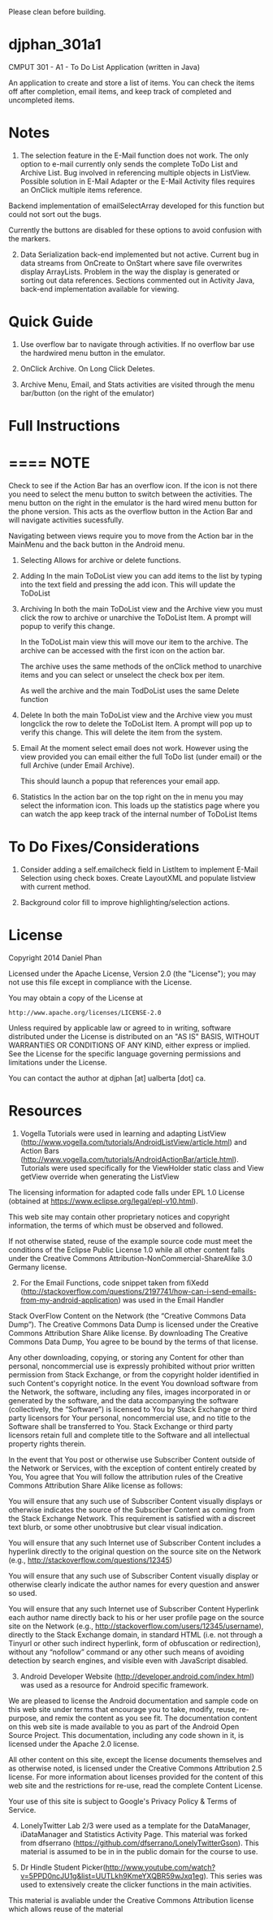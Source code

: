 Please clean before building.

djphan_301a1
=============

CMPUT 301 - A1 - To Do List Application (written in Java)

An application to create and store a list of items. You can check
the items off after completion, email items, and keep track
of completed and uncompleted items.

Notes
=====
1. The selection feature in the E-Mail function does not work.
The only option to e-mail currently only sends the complete ToDo List
and Archive List. Bug involved in referencing multiple objects in ListView. Possible solution
in E-Mail Adapter or the E-Mail Activity files requires an OnClick multiple 
items reference.

Backend implementation of emailSelectArray developed for this function 
but could not sort out the bugs.

Currently the buttons are disabled for these options to avoid 
confusion with the markers.

2. Data Serialization back-end implemented but not active. Current bug
in data streams from OnCreate to OnStart where save file overwrites
display ArrayLists. Problem in the way the display is generated
or sorting out data references. Sections commented out in 
Activity Java, back-end implementation available for viewing.


Quick Guide
===========
1. Use overflow bar to navigate through activities. If no overflow bar use the hardwired menu button in the emulator.

2. OnClick Archive. On Long Click Deletes.

3. Archive Menu, Email, and Stats activities are visited through the menu bar/button (on the right of the emulator)

Full Instructions
============

====
NOTE
====
Check to see if the Action Bar has an overflow icon. If the icon is not there you need to select the menu button
to switch between the activities. The menu button on the right in the emulator is the hard wired menu button
for the phone version. This acts as the overflow button in the Action Bar and will navigate activities sucessfully.

Navigating between views require you to move from the Action bar in the MainMenu and the back button in the Android menu. 

1. Selecting
	Allows for archive or delete functions.

2. Adding
	In the main ToDoList view you can add items to the list by typing into
	the text field and pressing the add icon. This will update the
	ToDoList

3. Archiving
	In both the main ToDoList view and the Archive view you must click the row
	to archive or unarchive the ToDoList Item. A prompt will popup to verify this change.
	
	In the ToDoList main view this will move our item to the archive.
	The archive can be accessed with the first icon on the action bar.
		
	The archive uses the same methods of the onClick method to unarchive items
	and you can select or unselect the check box per item.
	
	As well the archive and the main TodDoList uses the same Delete function

4. Delete
	In both the main ToDoList view and the Archive view you must longclick the row
	to delete the ToDoList Item. A prompt will pop up to verify this change.
	This will delete the item from the system.

5. Email
	At the moment select email does not work. However using the view provided you can
	email either the full ToDo list (under email) or the full Archive (under Email Archive).
	
	This should launch a popup that references your email app.

6. Statistics
	In the action bar on the top right on the in menu you may select the information icon.
	This loads up the statistics page where you can watch the app keep track of the internal
	number of ToDoList Items
	

To Do Fixes/Considerations
==========================
1. Consider adding a self.emailcheck field in ListItem to implement E-Mail Selection using
check boxes. Create LayoutXML and populate listview with current method.

2. Background color fill to improve highlighting/selection actions.

License
=======

Copyright 2014 Daniel Phan

Licensed under the Apache License, Version 2.0 (the "License");
you may not use this file except in compliance with the License.

You may obtain a copy of the License at

	http://www.apache.org/licenses/LICENSE-2.0

Unless required by applicable law or agreed to in writing, software
distributed under the License is distributed on an "AS IS" BASIS,
WITHOUT WARRANTIES OR CONDITIONS OF ANY KIND, either express or implied.
See the License for the specific language governing permissions and
limitations under the License.

You can contact the author at djphan [at] ualberta [dot] ca.


Resources
===========

1. Vogella Tutorials were used in learning and adapting 
ListView (http://www.vogella.com/tutorials/AndroidListView/article.html) and 
Action Bars (http://www.vogella.com/tutorials/AndroidActionBar/article.html).
Tutorials were used specifically for the ViewHolder static class and View
getView override when generating the ListView

The licensing information for adapted code falls under EPL 1.0 License 
(obtained at https://www.eclipse.org/legal/epl-v10.html). 

This web site may contain other proprietary notices and copyright 
information, the terms of which must be observed and followed. 

If not otherwise stated, reuse of the example source code must meet 
the conditions of the Eclipse Public License 1.0 while all other content 
falls under the Creative Commons Attribution-NonCommercial-ShareAlike 3.0 
Germany license. 

2. For the Email Functions, code snippet taken from 
fiXedd (http://stackoverflow.com/questions/2197741/how-can-i-send-emails-from-my-android-application)
was used in the Email Handler

Stack OverFlow Content on the Network (the “Creative Commons Data Dump”). The Creative Commons Data Dump 
is licensed under the Creative Commons Attribution Share Alike license. By downloading The Creative
Commons Data Dump, You agree to be bound by the terms of that license.

Any other downloading, copying, or storing any Content for other than personal, noncommercial use is expressly prohibited without 
prior written permission from Stack Exchange, or from the copyright holder identified in such Content's copyright notice. In 
the event You download software from the Network, the software, including any files, images incorporated in or generated by the software,
and the data accompanying the software (collectively, the “Software”) is licensed to You by Stack Exchange or third party licensors for Your 
personal, noncommercial use, and no title to the Software shall be transferred to You. Stack Exchange or third party licensors retain full and 
complete title to the Software and all intellectual property rights therein.

In the event that You post or otherwise use Subscriber Content outside of the Network or Services, with the exception of content entirely created by You,
You agree that You will follow the attribution rules of the Creative Commons Attribution Share Alike license as follows:

You will ensure that any such use of Subscriber Content visually displays or otherwise indicates the source of the Subscriber Content as coming from 
the Stack Exchange Network. This requirement is satisfied with a discreet text blurb, or some other unobtrusive but clear visual indication.

You will ensure that any such Internet use of Subscriber Content includes a hyperlink directly to the original question 
on the source site on the Network (e.g., http://stackoverflow.com/questions/12345)

You will ensure that any such use of Subscriber Content visually display or otherwise 
clearly indicate the author names for every question and answer so used.

You will ensure that any such Internet use of Subscriber Content Hyperlink each author name
directly back to his or her user profile page on the source site on the Network (e.g., http://stackoverflow.com/users/12345/username),
directly to the Stack Exchange domain, in standard HTML (i.e. not through a Tinyurl or other such indirect hyperlink, form of obfuscation or redirection), 
without any “nofollow” command or any other such means of avoiding detection by search engines, and visible even with JavaScript disabled.

3. Android Developer Website (http://developer.android.com/index.html) was used as a resource for Android specific framework. 

We are pleased to license the Android documentation and sample code on this web site under terms that encourage you to take, modify, 
reuse, re-purpose, and remix the content as you see fit. The documentation content on this web site is made available to you as part of 
the Android Open Source Project. This documentation, including any code shown in it, is licensed under the Apache 2.0 license. 

All other content on this site, except the license documents themselves and as otherwise noted, is licensed under the Creative Commons 
Attribution 2.5 license. For more information about licenses provided for the content of this web site and the restrictions for re-use, 
read the complete Content License.

Your use of this site is subject to Google's Privacy Policy & Terms of Service.

4. LonelyTwitter Lab 2/3 were used as a template for the DataManager, iDataManager and Statistics Activity Page.
   This material was forked from dfserrano (https://github.com/dfserrano/LonelyTwitterGson). This material is assumed
   to be in in the public domain for the course to use.


5. Dr Hindle Student Picker(http://www.youtube.com/watch?v=5PPD0ncJU1g&list=UUTLkh9KmeYXQBR59wJxq1eg). This series
was used to extensively create the clicker functions in the main activities.

This material is avaliable under the Creative Commons Attribution license which allows reuse of the material 


